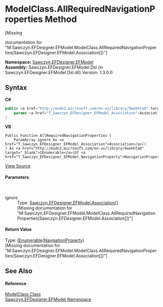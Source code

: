 # ModelClass.AllRequiredNavigationProperties Method 
 

\[Missing <summary> documentation for "M:Sawczyn.EFDesigner.EFModel.ModelClass.AllRequiredNavigationProperties(Sawczyn.EFDesigner.EFModel.Association[])"\]

**Namespace:**&nbsp;<a href="N_Sawczyn_EFDesigner_EFModel">Sawczyn.EFDesigner.EFModel</a><br />**Assembly:**&nbsp;Sawczyn.EFDesigner.EFModel.Dsl (in Sawczyn.EFDesigner.EFModel.Dsl.dll) Version: 1.3.0.0

## Syntax

**C#**<br />
``` C#
public <a href="http://msdn2.microsoft.com/en-us/library/9eekhta0" target="_blank">IEnumerable</a><<a href="T_Sawczyn_EFDesigner_EFModel_NavigationProperty">NavigationProperty</a>> AllRequiredNavigationProperties(
	params <a href="T_Sawczyn_EFDesigner_EFModel_Association">Association</a>[] ignore
)
```

**VB**<br />
``` VB
Public Function AllRequiredNavigationProperties ( 
	ParamArray ignore As <a href="T_Sawczyn_EFDesigner_EFModel_Association">Association</a>()
) As <a href="http://msdn2.microsoft.com/en-us/library/9eekhta0" target="_blank">IEnumerable</a>(Of <a href="T_Sawczyn_EFDesigner_EFModel_NavigationProperty">NavigationProperty</a>)
```

<a href="https://github.com/msawczyn/EFDesigner/tree/master/src/Dsl/CustomCode/Partials/ModelClass.cs#L223" title="View the source code">View Source</a><br />

#### Parameters
&nbsp;<dl><dt>ignore</dt><dd>Type: <a href="T_Sawczyn_EFDesigner_EFModel_Association">Sawczyn.EFDesigner.EFModel.Association</a>[]<br />\[Missing <param name="ignore"/> documentation for "M:Sawczyn.EFDesigner.EFModel.ModelClass.AllRequiredNavigationProperties(Sawczyn.EFDesigner.EFModel.Association[])"\]</dd></dl>

#### Return Value
Type: <a href="http://msdn2.microsoft.com/en-us/library/9eekhta0" target="_blank">IEnumerable</a>(<a href="T_Sawczyn_EFDesigner_EFModel_NavigationProperty">NavigationProperty</a>)<br />\[Missing <returns> documentation for "M:Sawczyn.EFDesigner.EFModel.ModelClass.AllRequiredNavigationProperties(Sawczyn.EFDesigner.EFModel.Association[])"\]

## See Also


#### Reference
<a href="T_Sawczyn_EFDesigner_EFModel_ModelClass">ModelClass Class</a><br /><a href="N_Sawczyn_EFDesigner_EFModel">Sawczyn.EFDesigner.EFModel Namespace</a><br />